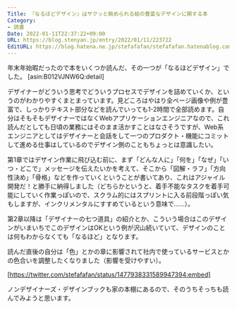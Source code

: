 ```yaml
---
Title: 『なるほどデザイン』はサクッと眺められる絵の豊富なデザインに関する本
Category:
- 読書
Date: 2022-01-11T22:37:22+09:00
URL: https://blog.stenyan.jp/entry/2022/01/11/223722
EditURL: https://blog.hatena.ne.jp/stefafafan/stefafafan.hatenablog.com/atom/entry/13574176438051802149
---
```


年末年始暇だったので本をいくつか読んだ、その一つが「なるほどデザイン」でした。
[asin:B012VJNW6Q:detail]

デザイナーがどういう思考でどういうプロセスでデザインを詰めていくか、というのがわかりやすくまとまっています。見どころはやはり全ページ画像や例が豊富で、しっかりテキスト部分などを読んでいっても1-2時間で全部読めます。自分はそもそもデザイナーではなくWebアプリケーションエンジニアなので、これ読んだとしても日頃の業務にはそのまま活かすことはなさそうですが、Web系エンジニアとしてはデザイナーと会話をして一つのプロダクト・機能にコミットして進める仕事はしているのでデザイン側のこともちょっとは意識したい。

第1章ではデザイン作業に飛び込む前に、まず「どんな人に」「何を」「なぜ」「いつ・どこで」メッセージを伝えたいかを考えて、そこから「図解・ラフ」「方向性決め」「骨格」などを作っていくということが書いてあり、これはアジャイル開発だ！と勝手に納得しました（どちらかというと、着手不能なタスクを着手可能にしていく作業っぽいので、スクラム的にはスプリントに入る前段階っぽい気もしますが、インクリメンタルにすすめているという意味で……）。

第2章以降は「デザイナーの七つ道具」の紹介とか、こういう場合はこのデザインがいまいちでこのデザインはOKという例が沢山続いていて、デザインのことは何もわからなくても「なるほど」となります。

読んだ直後の自分は「色」とかの章に影響されて社内で使っているサービスとかの色合いを調整したくなりました（影響を受けやすい）。

[https://twitter.com/stefafafan/status/1477938331589947394:embed]

ノンデザイナーズ・デザインブックも家の本棚にあるので、そのうちそっちも読んでみようと思います。
